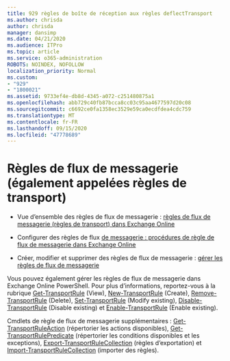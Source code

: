 ```yaml
---
title: 929 règles de boîte de réception aux règles deflectTransport
ms.author: chrisda
author: chrisda
manager: dansimp
ms.date: 04/21/2020
ms.audience: ITPro
ms.topic: article
ms.service: o365-administration
ROBOTS: NOINDEX, NOFOLLOW
localization_priority: Normal
ms.custom:
- "929"
- "1800021"
ms.assetid: 9733ef4e-db8d-4345-a072-c251480875a1
ms.openlocfilehash: abb729c40fb87bcca8cc03c95aa4677597d20c08
ms.sourcegitcommit: c6692ce0fa1358ec3529e59ca0ecdfdea4cdc759
ms.translationtype: MT
ms.contentlocale: fr-FR
ms.lasthandoff: 09/15/2020
ms.locfileid: "47778689"
---
```

# <a name="mail-flow-rules-also-known-as-transport-rules"></a>Règles de flux de messagerie (également appelées règles de transport)

- Vue d’ensemble des règles de flux de messagerie : [règles de flux de messagerie (règles de transport) dans Exchange Online](https://technet.microsoft.com/library/jj919238.aspx)

- Configurer des règles de flux [de messagerie : procédures de règle de flux de messagerie dans Exchange Online](https://technet.microsoft.com/library/dn600436.aspx)

- Créer, modifier et supprimer des règles de flux de messagerie : [gérer les règles de flux de messagerie](https://technet.microsoft.com/library/jj657505.aspx)

Vous pouvez également gérer les règles de flux de messagerie dans Exchange Online PowerShell. Pour plus d’informations, reportez-vous à la rubrique [Get-TransportRule](https://docs.microsoft.com/powershell/module/exchange/policy-and-compliance/get-transportrule) (View), [New-TransportRule](https://docs.microsoft.com/powershell/module/exchange/policy-and-compliance/new-transportrule) (Create), [Remove-TransportRule](https://docs.microsoft.com/powershell/module/exchange/policy-and-compliance/remove-transportrule) (Delete), [Set-TransportRule](https://docs.microsoft.com/powershell/module/exchange/policy-and-compliance/set-transportrule) (Modify existing), [Disable-TransportRule](https://docs.microsoft.com/powershell/module/exchange/policy-and-compliance/disable-transportrule) (Disable existing) et [Enable-TransportRule](https://docs.microsoft.com/powershell/module/exchange/policy-and-compliance/enable-transportrule) (Enable existing).

Cmdlets de règle de flux de messagerie supplémentaires : [Get-TransportRuleAction](https://docs.microsoft.com/powershell/module/exchange/policy-and-compliance/get-transportruleaction) (répertorier les actions disponibles), [Get-TransportRulePredicate](https://docs.microsoft.com/powershell/module/exchange/policy-and-compliance/get-transportrulepredicate) (répertorier les conditions disponibles et les exceptions), [Export-TransportRuleCollection](https://docs.microsoft.com/powershell/module/exchange/policy-and-compliance/export-transportrulecollection) (règles d’exportation) et [Import-TransportRuleCollection](https://docs.microsoft.com/powershell/module/exchange/policy-and-compliance/import-transportrulecollection) (importer des règles).
